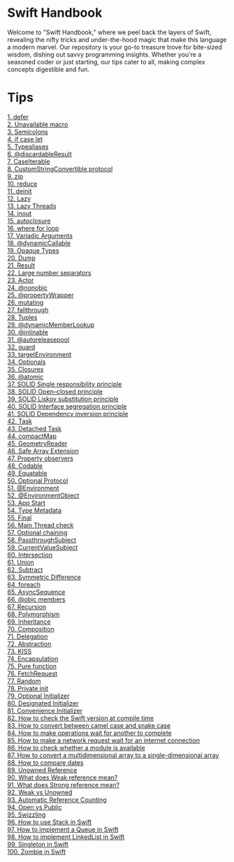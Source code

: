 # Swift Handbook
Welcome to "Swift Handbook," where we peel back the layers of Swift, revealing the nifty tricks and under-the-hood magic that make this language a modern marvel. Our repository is your go-to treasure trove for bite-sized wisdom, dishing out savvy programming insights. Whether you're a seasoned coder or just starting, our tips cater to all, making complex concepts digestible and fun.

# Tips

[1. defer](/tips/001_defer/script.md)<br>
[2. Unavailable macro](/tips/002_unavailable/script.md)<br>
[3. Semicolons](/tips/003_semicolons/script.md)<br>
[4. if case let](/tips/004_if_case_let/script.md)<br>
[5. Typealiases](/tips/005_typealiases_for_functions/script.md)<br>
[6. @discardableResult](/tips/006_@discardableResult/script.md)<br>
[7. CaseIterable](/tips/007_caseIterable/script.md)<br>
[8. CustomStringConvertible protocol](/tips/008_customStringConvertible/script.md)<br>
[9. zip](/tips/009_zip/script.md)<br>
[10. reduce](/tips/010_reduce/script.md)<br>
[11. deinit](/tips/011_deinit/script.md)<br>
[12. Lazy](/tips/012_lazy/script.md)<br>
[13. Lazy Threads](/tips/013_lazy_threads/script.md)<br>
[14. inout](/tips/014_inout/script.md)<br>
[15. autoclosure](/tips/015_autoclosure/script.md)<br>
[16. where for loop](/tips/016_where_for_loop/script.md)<br>
[17. Variadic Arguments](/tips/017_variadic_arguments/script.md)<br>
[18. @dynamicCallable](/tips/018_@dynamicCallable/script.md)<br>
[19. Opaque Types](/tips/019_opaque_types/script.md)<br>
[20. Dump](/tips/020_dump/script.md)<br>
[21. Result](/tips/021_result/script.md)<br>
[22. Large number separators](/tips/022_large_number_separators/script.md)<br>
[23. Actor](/tips/023_actor/script.md)<br>
[24. @nonobjc](/tips/024_@nonobjc/script.md)<br>
[25. @propertyWrapper](/tips/025_@propertyWrapper/script.md)<br>
[26. mutating](/tips/026_mutating/script.md)<br>
[27. fallthrough](/tips/027_fallthrough/script.md)<br>
[28. Tuples](/tips/028_tuples/script.md)<br>
[29. @dynamicMemberLookup](/tips/029_@dynamicMemberLookup/script.md)<br>
[30. @inlinable](/tips/030_@inlinable/script.md)<br>
[31. @autoreleasepool](/tips/031_@autoreleasepool/script.md)<br>
[32. guard](/tips/032_guard/script.md)<br>
[33. targetEnvironment](/tips/033_targetEnvironment/script.md)<br>
[34. Optionals](/tips/034_optionals/script.md)<br>
[35. Closures](/tips/035_closures/script.md)<br>
[36. @atomic](/tips/036_@atomic/script.md)<br>
[37. SOLID Single responsibility principle](/tips/037_solid_srp/script.md)<br>
[38. SOLID Open–closed principle](/tips/038_solid_ocp/script.md)<br>
[39. SOLID Liskov substitution principle](/tips/039_solid_lsp/script.md)<br>
[40. SOLID Interface segregation principle](/tips/040_solid_isp/script.md)<br>
[41. SOLID Dependency inversion principle](/tips/041_solid_dip/script.md)<br>
[42. Task](/tips/042_task/script.md)<br>
[43. Detached Task](/tips/043_task_detached/script.md)<br>
[44. compactMap](/tips/044_compactMap/script.md)<br>
[45. GeometryReader](/tips/045_GeometryReader/script.md)<br>
[46. Safe Array Extension](/tips/046_safe_array_extension/script.md)<br>
[47. Property observers](/tips/047_property_observers/script.md)<br>
[48. Codable](/tips/048_codable/script.md)<br>
[49. Equatable](/tips/049_equatable/script.md)<br>
[50. Optional Protocol](/tips/050_protocol_optional/script.md)<br>
[51. @Environment](/tips/051_@Environment/script.md)<br>
[52. @EnvironmentObject](/tips/052_@EnvironmentObject/script.md)<br>
[53. App Start](/tips/053_app_start/script.md)<br>
[54. Type Metadata](/tips/054_type_metadata/script.md)<br>
[55. Final](/tips/055_final/script.md)<br>
[56. Main Thread check](/tips/056_is_main_thread/script.md)<br>
[57. Optional chaining](/tips/057_optional_chaining/script.md)<br>
[58. PassthroughSubject](/tips/058_PassthroughSubject/script.md)<br>
[59. CurrentValueSubject](/tips/059_CurrentValueSubject/script.md)<br>
[60. Intersection](/tips/060_intersection/script.md)<br>
[61. Union](/tips/061_union/script.md)<br>
[62. Subtract](/tips/062_subtract/script.md)<br>
[63. Symmetric Difference](/tips/063_symmetric_difference/script.md)<br>
[64. foreach](/tips/064_foreach/script.md)<br>
[65. AsyncSequence](/tips/065_async_sequence/script.md)<br>
[66. @objc members](/tips/066_objc_members/script.md)<br>
[67. Recursion](/tips/067_recursion/script.md)<br>
[68. Polymorphism](/tips/068_polymorphism/script.md)<br>
[69. Inheritance](/tips/069_inheritance/script.md)<br>
[70. Composition](/tips/070_composition/script.md)<br>
[71. Delegation](/tips/071_delegation/script.md)<br>
[72. Abstraction](/tips/072_abstraction/script.md)<br>
[73. KISS](/tips/073_kiss/script.md)<br>
[74. Encapsulation](/tips/074_encapsulation/script.md)<br>
[75. Pure function](/tips/075_pure_function/script.md)<br>
[76. FetchRequest](/tips/076_fetch_request/script.md)<br>
[77. Random](/tips/077_random/script.md)<br>
[78. Private init](/tips/078_private_init/script.md)<br>
[79. Optional Initializer](/tips/079_optional_initializer/script.md)<br>
[80. Designated Initializer](/tips/080_designated_initializer/script.md)<br>
[81. Convenience Initializer](/tips/081_convenience_initializer/script.md)<br>
[82. How to check the Swift version at compile time](/tips/082_version/script.md)<br>
[83. How to convert between camel case and snake case](/tips/083_key_encoding_strategy/script.md)<br>
[84. How to make operations wait for another to complete](/tips/084_operation_dependency/script.md)<br>
[85. How to make a network request wait for an internet connection](/tips/085_waitsForConnectivity/script.md)<br>
[86. How to check whether a module is available](/tips/086_can_import/script.md)<br>
[87. How to convert a multidimensional array to a single-dimensional array](/tips/087_joined/script.md)<br>
[88. How to compare dates](/tips/088_dates/script.md)<br>
[89. Unowned Reference](/tips/089_unowned_reference/script.md)<br>
[90. What does Weak reference mean?](/tips/090_weak_reference/script.md)<br>
[91. What does Strong reference mean?](/tips/091_strong_reference/script.md)<br>
[92. Weak vs Unowned](/tips/092_weak_vs_unowned/script.md)<br>
[93. Automatic Reference Counting](/tips/093_arc/script.md)<br>
[94. Open vs Public](/tips/094_open_vs_public/script.md)<br>
[95. Swizzling](/tips/095_swizzling/script.md)<br>
[96. How to use Stack in Swift](/tips/096_stack/script.md)<br>
[97. How to implement a Queue in Swift](/tips/097_queue/script.md)<br>
[98. How to implement LinkedList in Swift](/tips/098_linkedlist/script.md)<br>
[99. Singleton in Swift](/tips/099_singleton/script.md)<br>
[100. Zombie in Swift](/tips/100_nszombie/script.md)<br>
